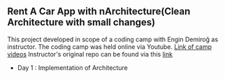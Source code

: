 ﻿## Rent A Car App with nArchitecture(Clean Architecture with small changes)
This project developed in scope of a coding camp with Engin Demiroğ as instructor.
The coding camp was held online via Youtube. [Link of camp videos](https://www.youtube.com/playlist?list=PLqG356ExoxZVSCbdN3SrvAAEE5pJK1cEn)
Instructor's original repo can be found via this [link](https://github.com/engindemirog/nArchitecture)

- Day 1 : Implementation of Architecture
